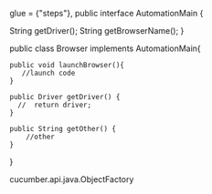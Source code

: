    glue = {"steps"},
public interface AutomationMain {

String getDriver();
String getBrowserName();
}



public class Browser implements AutomationMain{

    public void launchBrowser(){
       //launch code
    }

    public Driver getDriver() {
      //  return driver;
    }

    public String getOther() {
        //other
    }
}

cucumber.api.java.ObjectFactory
